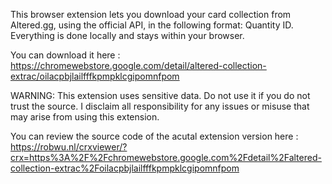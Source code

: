 This browser extension lets you download your card collection from Altered.gg, using the official API, in the following format: Quantity ID.
Everything is done locally and stays within your browser.

You can download it here : https://chromewebstore.google.com/detail/altered-collection-extrac/oilacpbjlailfffkpmpklcgipomnfpom

WARNING: This extension uses sensitive data. Do not use it if you do not trust the source.
I disclaim all responsibility for any issues or misuse that may arise from using this extension.

You can review the source code of the acutal extension version here : https://robwu.nl/crxviewer/?crx=https%3A%2F%2Fchromewebstore.google.com%2Fdetail%2Faltered-collection-extrac%2Foilacpbjlailfffkpmpklcgipomnfpom
